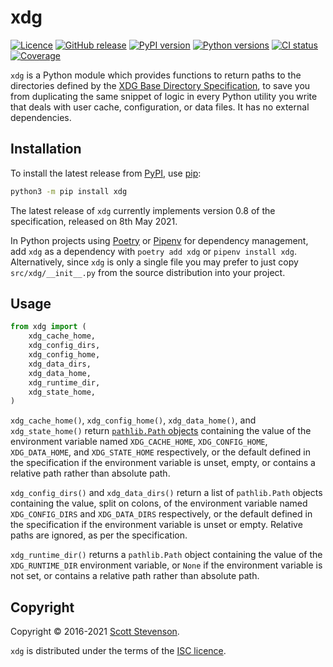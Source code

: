 # xdg

[![Licence](https://img.shields.io/github/license/srstevenson/xdg?label=Licence&color=blue)](https://github.com/srstevenson/xdg/blob/main/LICENCE)
[![GitHub release](https://img.shields.io/github/v/release/srstevenson/xdg?label=GitHub)](https://github.com/srstevenson/xdg)
[![PyPI version](https://img.shields.io/pypi/v/xdg?label=PyPI)](https://pypi.org/project/xdg/)
[![Python versions](https://img.shields.io/pypi/pyversions/xdg?label=Python)](https://pypi.org/project/xdg/)
[![CI status](https://github.com/srstevenson/xdg/workflows/CI/badge.svg)](https://github.com/srstevenson/xdg/actions)
[![Coverage](https://img.shields.io/codecov/c/gh/srstevenson/xdg?label=Coverage)](https://codecov.io/gh/srstevenson/xdg)

`xdg` is a Python module which provides functions to return paths to the
directories defined by the [XDG Base Directory Specification][spec], to save you
from duplicating the same snippet of logic in every Python utility you write
that deals with user cache, configuration, or data files. It has no external
dependencies.

## Installation

To install the latest release from [PyPI], use [pip]:

```bash
python3 -m pip install xdg
```

The latest release of `xdg` currently implements version 0.8 of the
specification, released on 8th May 2021.

In Python projects using [Poetry] or [Pipenv] for dependency management, add
`xdg` as a dependency with `poetry add xdg` or `pipenv install xdg`.
Alternatively, since `xdg` is only a single file you may prefer to just copy
`src/xdg/__init__.py` from the source distribution into your project.

## Usage

```python
from xdg import (
    xdg_cache_home,
    xdg_config_dirs,
    xdg_config_home,
    xdg_data_dirs,
    xdg_data_home,
    xdg_runtime_dir,
    xdg_state_home,
)
```

`xdg_cache_home()`, `xdg_config_home()`, `xdg_data_home()`, and
`xdg_state_home()` return [`pathlib.Path` objects][path] containing the value of
the environment variable named `XDG_CACHE_HOME`, `XDG_CONFIG_HOME`,
`XDG_DATA_HOME`, and `XDG_STATE_HOME` respectively, or the default defined in
the specification if the environment variable is unset, empty, or contains a
relative path rather than absolute path.

`xdg_config_dirs()` and `xdg_data_dirs()` return a list of `pathlib.Path`
objects containing the value, split on colons, of the environment variable named
`XDG_CONFIG_DIRS` and `XDG_DATA_DIRS` respectively, or the default defined in
the specification if the environment variable is unset or empty. Relative paths
are ignored, as per the specification.

`xdg_runtime_dir()` returns a `pathlib.Path` object containing the value of the
`XDG_RUNTIME_DIR` environment variable, or `None` if the environment variable is
not set, or contains a relative path rather than absolute path.

## Copyright

Copyright © 2016-2021 [Scott Stevenson].

`xdg` is distributed under the terms of the [ISC licence].

[isc licence]: https://opensource.org/licenses/ISC
[path]: https://docs.python.org/3/library/pathlib.html#pathlib.Path
[pip]: https://pip.pypa.io/en/stable/
[pipenv]: https://docs.pipenv.org/
[poetry]: https://python-poetry.org/
[pypi]: https://pypi.org/project/xdg/
[scott stevenson]: https://scott.stevenson.io
[spec]: https://specifications.freedesktop.org/basedir-spec/basedir-spec-latest.html
